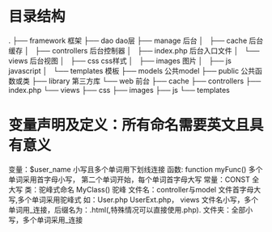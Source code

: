 # 目录结构
.
├── framework                       框架
├── dao                             dao层
├── manage                          后台
│   ├── cache                       后台缓存
│   ├── controllers                 后台控制器
│   ├── index.php                   后台入口文件
│   └── views                       后台视图
│       ├── css                     css样式
│       ├── images                  图片
│       ├── js                      javascript
│       └── templates               模板
├── models                          公共model
├── public                          公共函数或类
├── library                         第三方库
└── web                             前台
    ├── cache
    ├── controllers
    ├── index.php
    └── views
        ├── css
        ├── images
        ├── js
        └── templates


# 变量声明及定义：所有命名需要英文且具有意义
变量：$user_name   小写且多个单词用下划线连接
函数: function myFunc()  多个单词采用首字母小写， 第二个单词开始，每个单词首字母大写
常量：CONST 全大写
类：驼峰式命名   MyClass() 驼峰
文件名：controller与model 文件首字母大写,多个单词采用驼峰式 如：User.php UserExt.php，
       views 文件名小写，多个单词用_连接，后缀名为：.html(,特殊情况可以直接使用.php).
文件夹：全部小写，多个单词采用_连接
